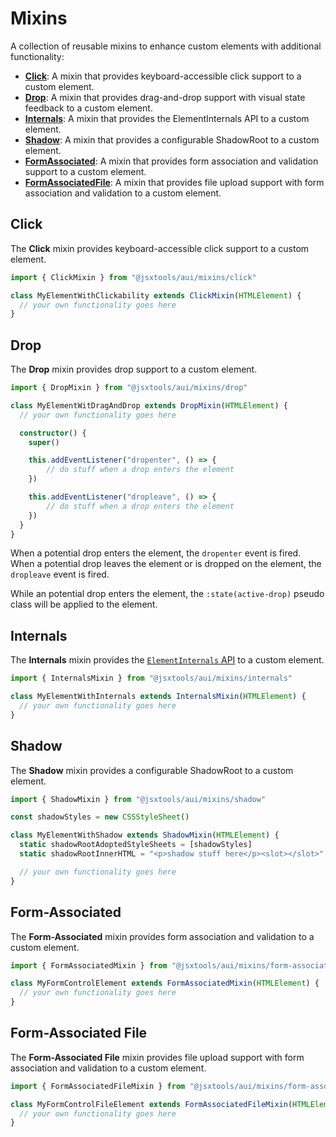 # Mixins

A collection of reusable mixins to enhance custom elements with additional functionality:

- **[Click](#click)**: A mixin that provides keyboard-accessible click support to a custom element.
- **[Drop](#drop)**: A mixin that provides drag-and-drop support with visual state feedback to a custom element.
- **[Internals](#internals)**: A mixin that provides the ElementInternals API to a custom element.
- **[Shadow](#shadow)**: A mixin that provides a configurable ShadowRoot to a custom element.
- **[FormAssociated](#form-associated)**: A mixin that provides form association and validation support to a custom element.
- **[FormAssociatedFile](#form-associated-file)**: A mixin that provides file upload support with form association and validation to a custom element.

## Click

The **Click** mixin provides keyboard-accessible click support to a custom element.

```ts
import { ClickMixin } from "@jsxtools/aui/mixins/click"

class MyElementWithClickability extends ClickMixin(HTMLElement) {
  // your own functionality goes here
}
```

## Drop

The **Drop** mixin provides drop support to a custom element.

```ts
import { DropMixin } from "@jsxtools/aui/mixins/drop"

class MyElementWitDragAndDrop extends DropMixin(HTMLElement) {
  // your own functionality goes here

  constructor() {
    super()

    this.addEventListener("dropenter", () => {
        // do stuff when a drop enters the element
    })

    this.addEventListener("dropleave", () => {
        // do stuff when a drop enters the element
    })
  }
}
```

When a potential drop enters the element, the `dropenter` event is fired. When a potential drop leaves the element or is dropped on the element, the `dropleave` event is fired.

While an potential drop enters the element, the `:state(active-drop)` pseudo class will be applied to the element.

## Internals

The **Internals** mixin provides the [`ElementInternals` API](https://developer.mozilla.org/en-US/docs/Web/API/ElementInternals) to a custom element.

```ts
import { InternalsMixin } from "@jsxtools/aui/mixins/internals"

class MyElementWithInternals extends InternalsMixin(HTMLElement) {
  // your own functionality goes here
}
```

## Shadow

The **Shadow** mixin provides a configurable ShadowRoot to a custom element.

```ts
import { ShadowMixin } from "@jsxtools/aui/mixins/shadow"

const shadowStyles = new CSSStyleSheet()

class MyElementWithShadow extends ShadowMixin(HTMLElement) {
  static shadowRootAdoptedStyleSheets = [shadowStyles]
  static shadowRootInnerHTML = "<p>shadow stuff here</p><slot></slot>"

  // your own functionality goes here
}
```

## Form-Associated

The **Form-Associated** mixin provides form association and validation to a custom element.

```ts
import { FormAssociatedMixin } from "@jsxtools/aui/mixins/form-associated"

class MyFormControlElement extends FormAssociatedMixin(HTMLElement) {
  // your own functionality goes here
}
```

## Form-Associated File

The **Form-Associated File** mixin provides file upload support with form association and validation to a custom element.

```ts
import { FormAssociatedFileMixin } from "@jsxtools/aui/mixins/form-associated-file"

class MyFormControlFileElement extends FormAssociatedFileMixin(HTMLElement) {
  // your own functionality goes here
}
```
